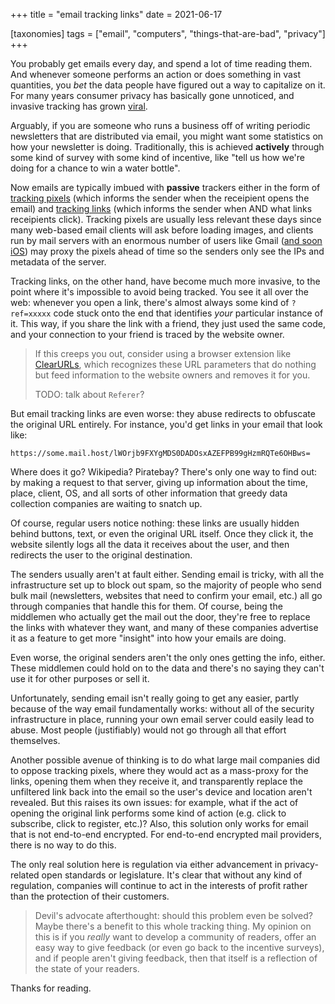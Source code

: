 +++
title = "email tracking links"
date = 2021-06-17

[taxonomies]
tags = ["email", "computers", "things-that-are-bad", "privacy"]
+++

You probably get emails every day, and spend a lot of time reading them. And
whenever someone performs an action or does something in vast quantities, you
_bet_ the data people have figured out a way to capitalize on it. For many
years consumer privacy has basically gone unnoticed, and invasive tracking has
grown [viral][1].

Arguably, if you are someone who runs a business off of writing periodic
newsletters that are distributed via email, you might want some statistics on
how your newsletter is doing. Traditionally, this is achieved **actively**
through some kind of survey with some kind of incentive, like "tell us how
we're doing for a chance to win a water bottle".

Now emails are typically imbued with **passive** trackers either in the form of
[tracking pixels][3] (which informs the sender when the receipient opens the
email) and [tracking links][4] (which informs the sender when AND what links
receipients click). Tracking pixels are usually less relevant these days since
many web-based email clients will ask before loading images, and clients run by
mail servers with an enormous number of users like Gmail ([and soon iOS][5])
may proxy the pixels ahead of time so the senders only see the IPs and metadata
of the server.

Tracking links, on the other hand, have become much more invasive, to the point
where it's impossible to avoid being tracked. You see it all over the web:
whenever you open a link, there's almost always some kind of `?ref=xxxxx` code
stuck onto the end that identifies _your_ particular instance of it. This way,
if you share the link with a friend, they just used the same code, and your
connection to your friend is traced by the website owner.

> If this creeps you out, consider using a browser extension like
> [ClearURLs][6], which recognizes these URL parameters that do nothing but
> feed information to the website owners and removes it for you.
>
> TODO: talk about `Referer`?

But email tracking links are even worse: they abuse redirects to obfuscate the
original URL entirely. For instance, you'd get links in your email that look
like:

```
https://some.mail.host/lWOrjb9FXYgMDS0DADOsxAZEFPB99gHzmRQTe6OHBws=
```

Where does it go? Wikipedia? Piratebay? There's only one way to find out: by
making a request to that server, giving up information about the time, place,
client, OS, and all sorts of other information that greedy data collection
companies are waiting to snatch up.

Of course, regular users notice nothing: these links are usually hidden behind
buttons, text, or even the original URL itself. Once they click it, the website
silently logs all the data it receives about the user, and then redirects the
user to the original destination.

The senders usually aren't at fault either. Sending email is tricky, with all
the infrastructure set up to block out spam, so the majority of people who send
bulk mail (newsletters, websites that need to confirm your email, etc.) all go
through companies that handle this for them. Of course, being the middlemen who
actually get the mail out the door, they're free to replace the links with
whatever they want, and many of these companies advertise it as a feature to
get more "insight" into how your emails are doing.

Even worse, the original senders aren't the only ones getting the info, either.
These middlemen could hold on to the data and there's no saying they can't use
it for other purposes or sell it.

Unfortunately, sending email isn't really going to get any easier, partly
because of the way email fundamentally works: without all of the security
infrastructure in place, running your own email server could easily lead to
abuse. Most people (justifiably) would not go through all that effort
themselves.

Another possible avenue of thinking is to do what large mail companies did to
oppose tracking pixels, where they would act as a mass-proxy for the links,
opening them when they receive it, and transparently replace the unfiltered
link back into the email so the user's device and location aren't revealed. But
this raises its own issues: for example, what if the act of opening the
original link performs some kind of action (e.g. click to subscribe, click to
register, etc.)? Also, this solution only works for email that is not
end-to-end encrypted. For end-to-end encrypted mail providers, there is no way
to do this.

The only real solution here is regulation via either advancement in
privacy-related open standards or legislature. It's clear that without any kind
of regulation, companies will continue to act in the interests of profit rather
than the protection of their customers.

> Devil's advocate afterthought: should this problem even be solved? Maybe
> there's a benefit to this whole tracking thing. My opinion on this is if you
> _really_ want to develop a community of readers, offer an easy way to give
> feedback (or even go back to the incentive surveys), and if people aren't
> giving feedback, then that itself is a reflection of the state of your
> readers.

Thanks for reading.

[1]: https://www.wired.com/story/how-email-open-tracking-quietly-took-over-the-web/
[3]: https://en.wikipedia.org/wiki/Web_beacon
[4]: https://en.wikipedia.org/wiki/Click_tracking
[5]: https://www.apple.com/newsroom/2021/06/apple-advances-its-privacy-leadership-with-ios-15-ipados-15-macos-monterey-and-watchos-8
[6]: https://gitlab.com/KevinRoebert/ClearUrls

